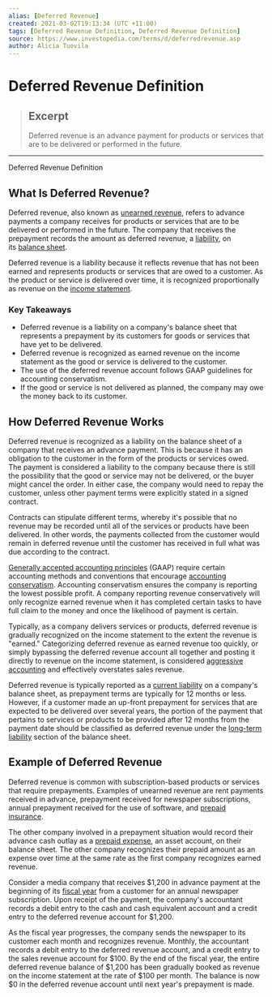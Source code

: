 ```yaml
---
alias: [Deferred Revenue]
created: 2021-03-02T19:13:34 (UTC +11:00)
tags: [Deferred Revenue Definition, Deferred Revenue Definition]
source: https://www.investopedia.com/terms/d/deferredrevenue.asp
author: Alicia Tuovila
---
```


# Deferred Revenue Definition

> ## Excerpt
> Deferred revenue is an advance payment for products or services that are to be delivered or performed in the future.

---

Deferred Revenue Definition
## What Is Deferred Revenue?

Deferred revenue, also known as [unearned revenue](https://www.investopedia.com/terms/u/unearnedrevenue.asp), refers to advance payments a company receives for products or services that are to be delivered or performed in the future. The company that receives the prepayment records the amount as deferred revenue, a [liability](https://www.investopedia.com/terms/l/liability.asp), on its [balance sheet](https://www.investopedia.com/terms/b/balancesheet.asp).

Deferred revenue is a liability because it reflects revenue that has not been earned and represents products or services that are owed to a customer. As the product or service is delivered over time, it is recognized proportionally as revenue on the [income statement](https://www.investopedia.com/terms/i/incomestatement.asp).

### Key Takeaways

-   Deferred revenue is a liability on a company's balance sheet that represents a prepayment by its customers for goods or services that have yet to be delivered.
-   Deferred revenue is recognized as earned revenue on the income statement as the good or service is delivered to the customer.
-   The use of the deferred revenue account follows GAAP guidelines for accounting conservatism.
-   If the good or service is not delivered as planned, the company may owe the money back to its customer.

## How Deferred Revenue Works

Deferred revenue is recognized as a liability on the balance sheet of a company that receives an advance payment. This is because it has an obligation to the customer in the form of the products or services owed. The payment is considered a liability to the company because there is still the possibility that the good or service may not be delivered, or the buyer might cancel the order. In either case, the company would need to repay the customer, unless other payment terms were explicitly stated in a signed contract.

Contracts can stipulate different terms, whereby it's possible that no revenue may be recorded until all of the services or products have been delivered. In other words, the payments collected from the customer would remain in deferred revenue until the customer has received in full what was due according to the contract. 

[Generally accepted accounting principles](https://www.investopedia.com/terms/g/gaap.asp) (GAAP) require certain accounting methods and conventions that encourage [accounting conservatism](https://www.investopedia.com/terms/a/accounting-conservatism.asp). Accounting conservatism ensures the company is reporting the lowest possible profit. A company reporting revenue conservatively will only recognize earned revenue when it has completed certain tasks to have full claim to the money and once the likelihood of payment is certain.

Typically, as a company delivers services or products, deferred revenue is gradually recognized on the income statement to the extent the revenue is "earned." Categorizing deferred revenue as earned revenue too quickly, or simply bypassing the deferred revenue account all together and posting it directly to revenue on the income statement, is considered [aggressive accounting](https://www.investopedia.com/terms/a/aggressiveaccounting.asp) and effectively overstates sales revenue.

Deferred revenue is typically reported as a [current liability](https://www.investopedia.com/terms/c/currentliabilities.asp) on a company's balance sheet, as prepayment terms are typically for 12 months or less. However, if a customer made an up-front prepayment for services that are expected to be delivered over several years, the portion of the payment that pertains to services or products to be provided after 12 months from the payment date should be classified as deferred revenue under the [long-term liability](https://www.investopedia.com/terms/l/longtermliabilities.asp) section of the balance sheet.

## Example of Deferred Revenue

Deferred revenue is common with subscription-based products or services that require prepayments. Examples of unearned revenue are rent payments received in advance, prepayment received for newspaper subscriptions, annual prepayment received for the use of software, and [prepaid insurance](https://www.investopedia.com/terms/p/prepaid-insurance.asp). 

The other company involved in a prepayment situation would record their advance cash outlay as a [prepaid expense](https://www.investopedia.com/terms/p/prepaidexpense.asp), an asset account, on their balance sheet. The other company recognizes their prepaid amount as an expense over time at the same rate as the first company recognizes earned revenue.

Consider a media company that receives $1,200 in advance payment at the beginning of its [fiscal year](https://www.investopedia.com/terms/f/fiscalyear.asp) from a customer for an annual newspaper subscription. Upon receipt of the payment, the company's accountant records a debit entry to the cash and cash equivalent account and a credit entry to the deferred revenue account for $1,200.

As the fiscal year progresses, the company sends the newspaper to its customer each month and recognizes revenue. Monthly, the accountant records a debit entry to the deferred revenue account, and a credit entry to the sales revenue account for $100. By the end of the fiscal year, the entire deferred revenue balance of $1,200 has been gradually booked as revenue on the income statement at the rate of $100 per month. The balance is now $0 in the deferred revenue account until next year's prepayment is made.
